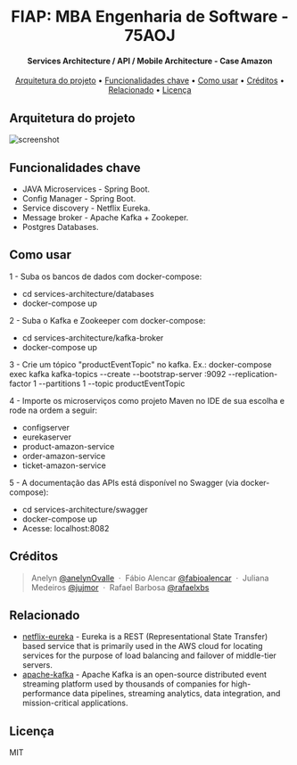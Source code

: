 <h1 align="center"> 
  <br>FIAP:  MBA Engenharia de Software - 75AOJ
  <br>
</h1>

<h4 align="center">Services Architecture / API / Mobile Architecture -  Case Amazon</h4>


<p align="center">
  <a href="#arquitetura-do-projeto">Arquitetura do projeto</a> •
  <a href="#funcionalidades-chave">Funcionalidades chave</a> •
  <a href="#como-usar">Como usar</a> •
  <a href="#creditos">Créditos</a> •
  <a href="#relacionado">Relacionado</a> •
  <a href="#licença">Licença</a>
</p>

## Arquitetura do projeto
![screenshot](https://user-images.githubusercontent.com/5009611/97039649-2274bc80-1543-11eb-9815-eb6785874a50.jpg)

## Funcionalidades chave

* JAVA Microservices - Spring Boot.
* Config Manager - Spring Boot.
* Service discovery - Netflix Eureka.
* Message broker - Apache Kafka + Zookeper.
* Postgres Databases.


## Como usar

1 - Suba os bancos de dados com docker-compose:
  - cd services-architecture/databases
  - docker-compose up
  
2 - Suba o Kafka e Zookeeper com docker-compose:
  - cd services-architecture/kafka-broker
  - docker-compose up
  
3 - Crie um tópico "productEventTopic" no kafka. Ex.: docker-compose exec kafka kafka-topics --create --bootstrap-server :9092 --replication-factor 1 --partitions 1 --topic productEventTopic

4 - Importe os microserviços como projeto Maven no IDE de sua escolha e rode na ordem a seguir:
  - configserver
  - eurekaserver
  - product-amazon-service
  - order-amazon-service
  - ticket-amazon-service
  
5 - A documentação das APIs está disponível no Swagger (via docker-compose):
  - cd services-architecture/swagger
  - docker-compose up
  - Acesse: localhost:8082
  

## Créditos

> Anelyn [@anelynOvalle](https://github.com/anelynOvalle) &nbsp;&middot;&nbsp;
> Fábio Alencar [@fabioalencar](https://github.com/fabioalencar) &nbsp;&middot;&nbsp;
> Juliana Medeiros [@jujmor](https://github.com/jujmor) &nbsp;&middot;&nbsp;
> Rafael Barbosa [@rafaelxbs](https://github.com/rafaelxbs)

## Relacionado

* [netflix-eureka](https://github.com/Netflix/eureka) - Eureka is a REST (Representational State Transfer) based service that is primarily used in the AWS cloud for locating services for the purpose of load balancing and failover of middle-tier servers.
* [apache-kafka](https://github.com/apache/kafka) - Apache Kafka is an open-source distributed event streaming platform used by thousands of companies for high-performance data pipelines, streaming analytics, data integration, and mission-critical applications.


## Licença

MIT
